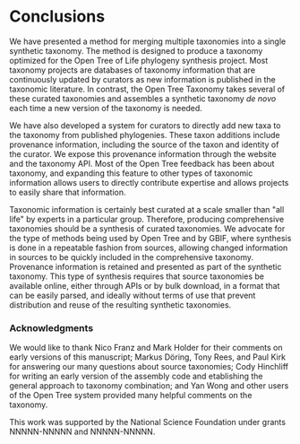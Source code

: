 
# Conclusions

We have presented a method for merging multiple taxonomies into a single
synthetic taxonomy. The method is designed to produce a taxonomy optimized for
the Open Tree of Life phylogeny synthesis project. Most taxonomy projects are
databases of taxonomy information that are continuously updated by curators as
new information is published in the taxonomic literature. In contrast, the Open
Tree Taxonomy takes several of these curated taxonomies and assembles a synthetic
taxonomy _de novo_ each time a new version of the taxonomy is needed.

We have also developed a system for curators to directly add new taxa to the
taxonomy from published phylogenies. These taxon additions include provenance
information, including the source of the taxon and identity of the curator. We
expose this provenance information through the website and the taxonomy API.
Most of the Open Tree feedback has been about taxonomy, and expanding this
feature to other types of taxonomic information allows users to directly
contribute expertise and allows projects to easily share that information.

Taxonomic information is certainly best curated at a scale smaller than "all
life" by experts in a particular group. Therefore, producing comprehensive
taxonomies should be a synthesis of curated taxonomies. We advocate for the type
of methods being used by Open Tree and by GBIF, where synthesis is done in a
repeatable fashion from sources, allowing changed information in sources to be
quickly included in the comprehensive taxonomy. Provenance information is
retained and presented as part of the synthetic taxonomy. This type
of synthesis requires that source taxonomies be available online, either through
APIs or by bulk download, in a format that can be easily parsed, and ideally
without terms of use that prevent distribution and reuse of the resulting
synthetic taxonomies.    

### Acknowledgments

We would like to thank Nico Franz and Mark Holder for their comments
on early versions of this manuscript; Markus Döring, Tony Rees, and
Paul Kirk for answering our many questions about source taxonomies;
Cody Hinchliff for writing an early version of the assembly code and
etablishing the general approach to taxonomy combination; and Yan Wong
and other users of the Open Tree system provided many helpful comments
on the taxonomy.

This work was supported by the National Science Foundation
under grants NNNNN-NNNNN and NNNNN-NNNNN.
